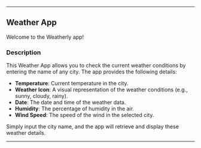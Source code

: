 
---

## Weather App
Welcome to the Weatherly app!

### Description
This Weather App allows you to check the current weather conditions by entering the name of any city. The app provides the following details:

- **Temperature**: Current temperature in the city.
- **Weather Icon**: A visual representation of the weather conditions (e.g., sunny, cloudy, rainy).
- **Date**: The date and time of the weather data.
- **Humidity**: The percentage of humidity in the air.
- **Wind Speed**: The speed of the wind in the selected city.

Simply input the city name, and the app will retrieve and display these weather details.

---
